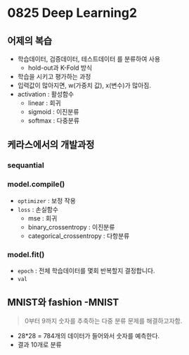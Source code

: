 # 0825 Deep Learning2

## 어제의 복습

* 학습데이터, 검증데이터, 테스트데이터 를 분류하여 사용
  * hold-out과 K-Fold 방식
* 학습을 시키고 평가하는 과정
* 입력값이 많아지면, w(가중치 값), x(변수)가 많아짐.
* activation : 활성함수
  * linear : 회귀
  * sigmoid : 이진분류
  * softmax : 다중분류

## 케라스에서의 개발과정

### sequantial

### model.compile()

* `optimizer` : 보정 작용
* `loss` : 손실함수
  * mse : 회귀
  * binary_crossentropy : 이진분류
  * categorical_crossentropy : 다항분류

### model.fit()

* `epoch` : 전체 학습데이터를 몇회 반복할지 결정합니다.
* `val`

## MNIST와 fashion -MNIST

> 0부터 9까지 숫자를 추축하는 다중 분류 문제를 해결하고자함.

* 28*28 = 784개의 데이터가 들어와서 숫자를 예측한다.
* 결과 10개로 분류

